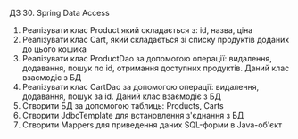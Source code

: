 ДЗ 30. Spring Data Access

1. Реалізувати клас Product який складається з: id, назва, ціна
2. Реалізувати клас Cart, який складається зі списку продуктів доданих до цього кошика
3. Реалізувати клас ProductDao за допомогою операції: видалення, додавання, пошук по id, отримання доступних продуктів. Даний клас взаємодіє з БД
4. Реалізувати клас СartDao за допомогою операції: видалення, додавання, пошук за id. Даний клас взаємодіє з БД
5. Створити БД за допомогою таблиць: Products, Carts
6. Створити JdbcTemplate для встановлення з'єднання з БД
7. Створити Mappers для приведення даних SQL-форми в Java-об'єкт